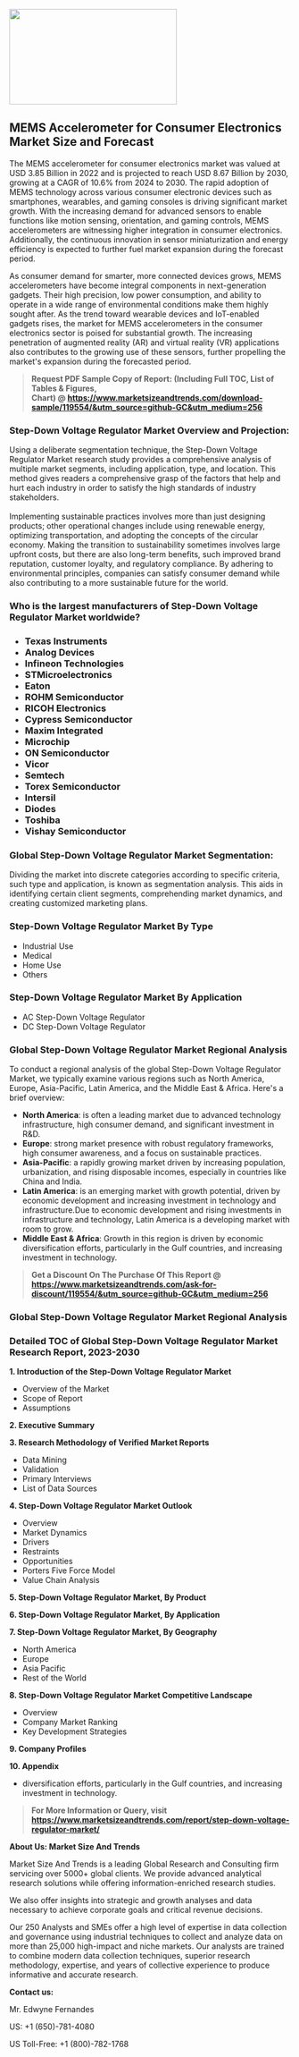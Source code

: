 <p><img class="alignnone size-medium wp-image-20088" src="https://ffe5etoiles.com/wp-content/uploads/2024/12/MST1-300x171.png" alt="" width="300" height="171" /></p><h2>MEMS Accelerometer for Consumer Electronics Market Size and Forecast</h2><p>The MEMS accelerometer for consumer electronics market was valued at USD 3.85 Billion in 2022 and is projected to reach USD 8.67 Billion by 2030, growing at a CAGR of 10.6% from 2024 to 2030. The rapid adoption of MEMS technology across various consumer electronic devices such as smartphones, wearables, and gaming consoles is driving significant market growth. With the increasing demand for advanced sensors to enable functions like motion sensing, orientation, and gaming controls, MEMS accelerometers are witnessing higher integration in consumer electronics. Additionally, the continuous innovation in sensor miniaturization and energy efficiency is expected to further fuel market expansion during the forecast period.</p><p>As consumer demand for smarter, more connected devices grows, MEMS accelerometers have become integral components in next-generation gadgets. Their high precision, low power consumption, and ability to operate in a wide range of environmental conditions make them highly sought after. As the trend toward wearable devices and IoT-enabled gadgets rises, the market for MEMS accelerometers in the consumer electronics sector is poised for substantial growth. The increasing penetration of augmented reality (AR) and virtual reality (VR) applications also contributes to the growing use of these sensors, further propelling the market's expansion during the forecasted period.</p></p><blockquote id="" class=""><strong>Request PDF Sample Copy of Report: (Including Full TOC, List of Tables &amp; Figures, Chart)&nbsp;@&nbsp;<strong><a href="https://www.marketsizeandtrends.com/download-sample/119554/&utm_source=github-GC&utm_medium=256" target="_blank">https://www.marketsizeandtrends.com/download-sample/119554/&utm_source=github-GC&utm_medium=256</a></strong></strong></blockquote><h3 id="" class="">Step-Down Voltage Regulator Market&nbsp;Overview and Projection:</h3><p id="" class="">Using a deliberate segmentation technique, the Step-Down Voltage Regulator Market research study provides a comprehensive analysis of multiple market segments, including application, type, and location. This method gives readers a comprehensive grasp of the factors that help and hurt each industry in order to satisfy the high standards of industry stakeholders. <br /> <br />Implementing sustainable practices involves more than just designing products; other operational changes include using renewable energy, optimizing transportation, and adopting the concepts of the circular economy. Making the transition to sustainability sometimes involves large upfront costs, but there are also long-term benefits, such improved brand reputation, customer loyalty, and regulatory compliance. By adhering to environmental principles, companies can satisfy consumer demand while also contributing to a more sustainable future for the world.</p><h3 id="" class="">Who is the largest manufacturers of&nbsp;Step-Down Voltage Regulator Market worldwide?</h3><h3 class=""><p><ul><li>Texas Instruments </li><li> Analog Devices </li><li> Infineon Technologies </li><li> STMicroelectronics </li><li> Eaton </li><li> ROHM Semiconductor </li><li> RICOH Electronics </li><li> Cypress Semiconductor </li><li> Maxim Integrated </li><li> Microchip </li><li> ON Semiconductor </li><li> Vicor </li><li> Semtech </li><li> Torex Semiconductor </li><li> Intersil </li><li> Diodes </li><li> Toshiba </li><li> Vishay Semiconductor</li></ul></p></h3><h3 id="" class="">Global&nbsp;Step-Down Voltage Regulator Market Segmentation:</h3><p id="" class="">Dividing the market into discrete categories according to specific criteria, such type and application, is known as segmentation analysis. This aids in identifying certain client segments, comprehending market dynamics, and creating customized marketing plans.</p><h3 id="" class="">Step-Down Voltage Regulator Market&nbsp;By Type</h3><p><p><ul><li>Industrial Use</li><li> Medical</li><li> Home Use</li><li> Others</p></li></ul></p></p><h3 id="" class="">Step-Down Voltage Regulator Market&nbsp;By Application</h3><p class=""><p><ul><li>AC Step-Down Voltage Regulator</li><li> DC Step-Down Voltage Regulator</li></ul></p></p><h3 id="" class="">Global Step-Down Voltage Regulator Market Regional Analysis</h3><p id="" class="">To conduct a regional analysis of the global Step-Down Voltage Regulator Market, we typically examine various regions such as North America, Europe, Asia-Pacific, Latin America, and the Middle East &amp; Africa. Here's a brief overview:</p><ul><li><strong>North America</strong>: is often a leading market due to advanced technology infrastructure, high consumer demand, and significant investment in R&amp;D.</li><li><strong>Europe</strong>: strong market presence with robust regulatory frameworks, high consumer awareness, and a focus on sustainable practices.</li><li><strong>Asia-Pacific</strong>: a rapidly growing market driven by increasing population, urbanization, and rising disposable incomes, especially in countries like China and India.</li><li><strong>Latin America</strong>: is an emerging market with growth potential, driven by economic development and increasing investment in technology and infrastructure.Due to economic development and rising investments in infrastructure and technology, Latin America is a developing market with room to grow.</li><li><strong>Middle East &amp; Africa</strong>: Growth in this region is driven by economic diversification efforts, particularly in the Gulf countries, and increasing investment in technology.</li></ul><blockquote id="" class=""><strong>Get a Discount On The Purchase Of This Report @ <strong><a href="https://www.marketsizeandtrends.com/ask-for-discount/119554/&utm_source=github-GC&utm_medium=256" target="_blank">https://www.marketsizeandtrends.com/ask-for-discount/119554/&utm_source=github-GC&utm_medium=256</a></strong></strong></blockquote><h3 id="" class="">Global Step-Down Voltage Regulator Market Regional Analysis</h3><h3 id="" class="">Detailed TOC of Global Step-Down Voltage Regulator Market Research Report, 2023-2030</h3><p id="" class=""><strong>1. Introduction of the Step-Down Voltage Regulator Market</strong></p><ul><li>Overview of the Market</li><li>Scope of Report</li><li>Assumptions</li></ul><p id="" class=""><strong>2. Executive Summary</strong></p><p id="" class=""><strong>3. Research Methodology of Verified Market Reports</strong></p><ul><li>Data Mining</li><li>Validation</li><li>Primary Interviews</li><li>List of Data Sources</li></ul><p id="" class=""><strong>4. Step-Down Voltage Regulator Market Outlook</strong></p><ul><li>Overview</li><li>Market Dynamics</li><li>Drivers</li><li>Restraints</li><li>Opportunities</li><li>Porters Five Force Model</li><li>Value Chain Analysis</li></ul><p id="" class=""><strong>5. Step-Down Voltage Regulator Market, By Product</strong></p><p id="" class=""><strong>6. Step-Down Voltage Regulator Market, By Application</strong></p><p id="" class=""><strong>7. Step-Down Voltage Regulator Market, By Geography</strong></p><ul><li>North America</li><li>Europe</li><li>Asia Pacific</li><li>Rest of the World</li></ul><p id="" class=""><strong>8. Step-Down Voltage Regulator Market Competitive Landscape</strong></p><ul><li>Overview</li><li>Company Market Ranking</li><li>Key Development Strategies</li></ul><p id="" class=""><strong>9. Company Profiles</strong></p><p id="" class=""><strong>10. Appendix</strong></p><ul><li>diversification efforts, particularly in the Gulf countries, and increasing investment in technology.</li></ul><blockquote id="" class=""><strong>For More Information or Query, visit <strong><strong><a href="https://www.marketsizeandtrends.com/report/step-down-voltage-regulator-market/" target="_blank">https://www.marketsizeandtrends.com/report/step-down-voltage-regulator-market/</a></strong></strong></strong></blockquote><p id="" class=""><strong>About Us: Market Size And Trends</strong></p><p id="" class="">Market Size And Trends is a leading Global Research and Consulting firm servicing over 5000+ global clients. We provide advanced analytical research solutions while offering information-enriched research studies.</p><p id="" class="">We also offer insights into strategic and growth analyses and data necessary to achieve corporate goals and critical revenue decisions.</p><p id="" class="">Our 250 Analysts and SMEs offer a high level of expertise in data collection and governance using industrial techniques to collect and analyze data on more than 25,000 high-impact and niche markets. Our analysts are trained to combine modern data collection techniques, superior research methodology, expertise, and years of collective experience to produce informative and accurate research.</p><p id="" class=""><strong>Contact us:</strong></p><p id="" class="">Mr. Edwyne Fernandes</p><p id="" class="">US: +1 (650)-781-4080</p><p id="" class="">US Toll-Free: +1 (800)-782-1768</p>
